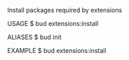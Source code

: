 Install packages required by extensions

USAGE
  $ bud extensions:install

ALIASES
  $ bud init

EXAMPLE
  $ bud extensions:install